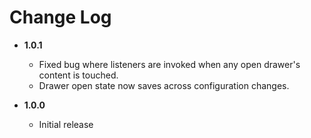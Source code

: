 Change Log
==========
* **1.0.1**
    * Fixed bug where listeners are invoked when any open drawer's content is touched.
    * Drawer open state now saves across configuration changes.

* **1.0.0**
    * Initial release